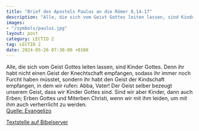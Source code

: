 ```yaml
---
title: "Brief des Apostels Paulus an die Römer 8,14-17"
description: "Alle, die sich vom Geist Gottes leiten lassen, sind Kinder Gottes. Denn ihr habt nicht einen Geist der Knechtschaft empfangen, sodass ihr immer noch Furcht haben müsstet, sondern ihr habt den Geist der Kindschaft empfangen, in dem wir rufen: Abba, Vater! Der Geist selber bezeugt ...."
images:
- "/symbols/paulus.jpg"
layout: post
category: LECTIO 2
tag: LECTIO 2
date: 2024-05-26 07:30:00 +0100
---
```

Alle, die sich vom Geist Gottes leiten lassen, sind Kinder Gottes.
Denn ihr habt nicht einen Geist der Knechtschaft empfangen, sodass ihr immer noch Furcht haben müsstet, sondern ihr habt den Geist der Kindschaft empfangen, in dem wir rufen: Abba, Vater!
Der Geist selber bezeugt unserem Geist, dass wir Kinder Gottes sind.<!--more-->
Sind wir aber Kinder, dann auch Erben; Erben Gottes und Miterben Christi, wenn wir mit ihm leiden, um mit ihm auch verherrlicht zu werden.<br>
[Quelle: Evangelizo](https://evangeliumtagfuertag.org/DE/gospel)

[Textstelle auf Bibelserver](https://www.bibleserver.com/EU/Römer8,14-17)
